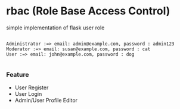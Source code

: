 # rbac (Role Base Access Control)

simple implementation of flask user role


```

Administrator :=> email: admin@example.com, password : admin123
Moderator :=> email: susan@example.com, password : cat
User :=> email: john@example.com, password : dog


```

### Feature

  - User Register
  - User Login
  - Admin/User Profile Editor

